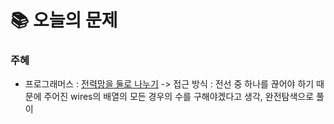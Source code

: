  # 📚 오늘의 문제

### 주혜
- 프로그래머스 : [전력망을 둘로 나누기](https://school.programmers.co.kr/learn/courses/30/lessons/86971)
  -> 접근 방식 : 전선 중 하나를 끊어야 하기 때문에 주어진 wires의 배열의 모든 경우의 수를 구해야겠다고 생각, 완전탐색으로 풀이
